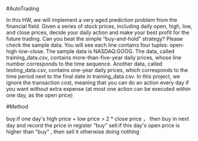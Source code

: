 #AutoTrading

In this HW, we will implement a very aged prediction problem from the financial field. Given a series of stock prices, including daily open, high, low, and close prices, decide your daily action and make your best profit for the future trading. Can you beat the simple “buy-and-hold” strategy? Please check the sample data. You will see each line contains four tuples: open-high-low-close. The sample data is NASDAQ:GOOG. The data, called training_data.csv, contains more-than-five-year daily prices, whose line number corresponds to the time sequence. Another data, called testing_data.csv, contains one-year daily prices, which corresponds to the time period next to the final date in training_data.csv. In this project, we ignore the transaction cost, meaning that you can do an action every day if you want without extra expense (at most one action can be executed within one day, as the open price)

#Method

buy:if one day's high price + low price > 2 * close price ， then buy in next day and record the price in register "buy"
sell:if this day's open price is higher than "buy" , then sell it
otherwise doing nothing
